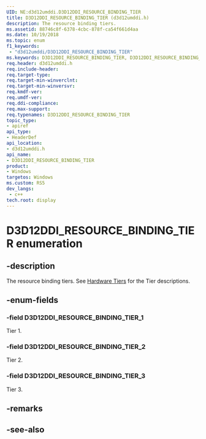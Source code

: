 ```yaml
---
UID: NE:d3d12umddi.D3D12DDI_RESOURCE_BINDING_TIER
title: D3D12DDI_RESOURCE_BINDING_TIER (d3d12umddi.h)
description: The resource binding tiers.
ms.assetid: 88746c8f-6378-4cbc-878f-ca54f661d4aa
ms.date: 10/19/2018
ms.topic: enum
f1_keywords:
 - "d3d12umddi/D3D12DDI_RESOURCE_BINDING_TIER"
ms.keywords: D3D12DDI_RESOURCE_BINDING_TIER, D3D12DDI_RESOURCE_BINDING_TIER, 
req.header: d3d12umddi.h
req.include-header:
req.target-type:
req.target-min-winverclnt:
req.target-min-winversvr:
req.kmdf-ver:
req.umdf-ver:
req.ddi-compliance:
req.max-support:
req.typenames: D3D12DDI_RESOURCE_BINDING_TIER
topic_type: 
- apiref
api_type: 
- HeaderDef
api_location: 
- d3d12umddi.h
api_name: 
- D3D12DDI_RESOURCE_BINDING_TIER
product:
- Windows
targetos: Windows
ms.custom: RS5
dev_langs:
 - c++
tech.root: display
---
```


# D3D12DDI_RESOURCE_BINDING_TIER enumeration

## -description

The resource binding tiers. See [Hardware Tiers](https://docs.microsoft.com/windows/desktop/direct3d12/hardware-support) for the Tier descriptions.

## -enum-fields

### -field D3D12DDI_RESOURCE_BINDING_TIER_1

Tier 1.

### -field D3D12DDI_RESOURCE_BINDING_TIER_2

Tier 2.

### -field D3D12DDI_RESOURCE_BINDING_TIER_3

Tier 3.

## -remarks

## -see-also
